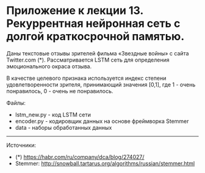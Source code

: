 Приложение к лекции 13. Рекуррентная нейронная сеть с долгой краткосрочной памятью. 
=====================

Даны текстовые отзывы зрителей фильма «Звездные войны» с сайта Twitter.com (*). 
Рассматривается LSTM сеть для определения эмоционального окраса отзыва. 

В качестве целевого признака используется индекс степени удовлетворенности зрителя, принимающий значения [0,1], где 1 - очень понравилось, 0 - очень не понравилось. 

Файлы:
- lstm_new.py  - код LSTM сети
- encoder.py - кодировщик данных на основе фреймворка Stemmer
- data - наборы обработанных данных

***
Источники: 
- (*)  https://habr.com/ru/company/dca/blog/274027/
- Stemmer: http://snowball.tartarus.org/algorithms/russian/stemmer.html
